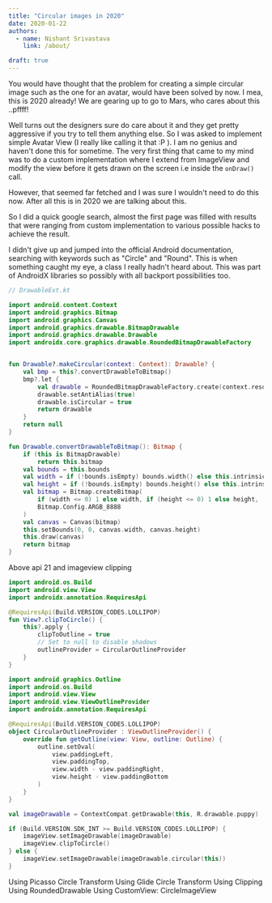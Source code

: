 ```yaml
---
title: "Circular images in 2020"
date: 2020-01-22
authors:
  - name: Nishant Srivastava
    link: /about/

draft: true
---
```


You would have thought that the problem for creating a simple circular image such as the one for an avatar, would have been solved by now. I mea, this is 2020 already! We are gearing up to go to Mars, who cares about this ..pffff!

Well turns out the designers sure do care about it and they get pretty aggressive if you try to tell them anything else. So I was asked to implement simple Avatar View (I really like calling it that :P ). I am no genius and haven't done this for sometime. The very first thing that came to my mind was to do a custom implementation where I extend from ImageView and modify the view before it gets drawn on the screen i.e inside the `onDraw()` call.

However, that seemed far fetched and I was sure I wouldn't need to do this now. After all this is in 2020 we are talking about this.

So I did a quick google search, almost the first page was filled with results that were ranging from custom implementation to various possible hacks to achieve the result.

I didn't give up and jumped into the official Android documentation, searching with keywords such as "Circle" and "Round". This is when something caught my eye, a class I really hadn't heard about. This was part of AndroidX libraries so possibly with all backport possibilities too.

```kotlin
// DrawableExt.kt

import android.content.Context
import android.graphics.Bitmap
import android.graphics.Canvas
import android.graphics.drawable.BitmapDrawable
import android.graphics.drawable.Drawable
import androidx.core.graphics.drawable.RoundedBitmapDrawableFactory


fun Drawable?.makeCircular(context: Context): Drawable? {
    val bmp = this?.convertDrawableToBitmap()
    bmp?.let {
        val drawable = RoundedBitmapDrawableFactory.create(context.resources, it)
        drawable.setAntiAlias(true)
        drawable.isCircular = true
        return drawable
    }
    return null
}

fun Drawable.convertDrawableToBitmap(): Bitmap {
    if (this is BitmapDrawable)
        return this.bitmap
    val bounds = this.bounds
    val width = if (!bounds.isEmpty) bounds.width() else this.intrinsicWidth
    val height = if (!bounds.isEmpty) bounds.height() else this.intrinsicHeight
    val bitmap = Bitmap.createBitmap(
        if (width <= 0) 1 else width, if (height <= 0) 1 else height,
        Bitmap.Config.ARGB_8888
    )
    val canvas = Canvas(bitmap)
    this.setBounds(0, 0, canvas.width, canvas.height)
    this.draw(canvas)
    return bitmap
}
```

Above api 21 and imageview clipping

```kotlin
import android.os.Build
import android.view.View
import androidx.annotation.RequiresApi

@RequiresApi(Build.VERSION_CODES.LOLLIPOP)
fun View?.clipToCircle() {
    this?.apply {
        clipToOutline = true
        // Set to null to disable shadows
        outlineProvider = CircularOutlineProvider
    }
}
```

```kotlin
import android.graphics.Outline
import android.os.Build
import android.view.View
import android.view.ViewOutlineProvider
import androidx.annotation.RequiresApi

@RequiresApi(Build.VERSION_CODES.LOLLIPOP)
object CircularOutlineProvider : ViewOutlineProvider() {
    override fun getOutline(view: View, outline: Outline) {
        outline.setOval(
            view.paddingLeft,
            view.paddingTop,
            view.width - view.paddingRight,
            view.height - view.paddingBottom
        )
    }
}

```

```kotlin
val imageDrawable = ContextCompat.getDrawable(this, R.drawable.puppy)

if (Build.VERSION.SDK_INT >= Build.VERSION_CODES.LOLLIPOP) {
    imageView.setImageDrawable(imageDrawable)
    imageView.clipToCircle()
} else {
    imageView.setImageDrawable(imageDrawable.circular(this))
}
```

Using Picasso Circle Transform
Using Glide Circle Transform
Using Clipping
Using RoundedDrawable
Using CustomView: CircleImageView
